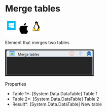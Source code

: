 # Merge tables

![](<../../../../.gitbook/assets/image (145).png>)

Element that merges two tables

![](<../../../../.gitbook/assets/image (142).png>)

Properties

* Table 1\*: \[System.Data.DataTable] Table 1
* Table 2\*: \[System.Data.DataTable] Table 2
* Result\*: \[System.Data.DataTable] New table
